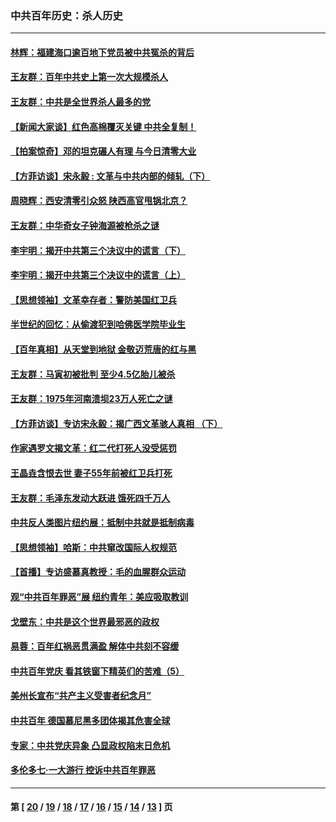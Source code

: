 ### 中共百年历史：杀人历史
---
#### [林辉：福建海口逾百地下党员被中共冤杀的背后](../../pages/nf1176106/n13878946.md?03050430) 
#### [王友群：百年中共史上第一次大规模杀人](../../pages/nf1176106/n13863785.md?03050430) 
#### [王友群：中共是全世界杀人最多的党](../../pages/nf1176106/n13860689.md?03050430) 
#### [【新闻大家谈】红色高棉覆灭关键 中共全复制！](../../pages/nf1176106/n13850222.md?03050430) 
#### [【拍案惊奇】邓的坦克碾人有理 与今日清零大业](../../pages/nf1176106/n13729574.md?03050430) 
#### [【方菲访谈】宋永毅 : 文革与中共内部的倾轧（下）](../../pages/nf1176106/n13486836.md?03050430) 
#### [周晓辉：西安清零引众怒 陕西高官甩锅北京？](../../pages/nf1176106/n13484627.md?03050430) 
#### [王友群：中华奇女子钟海源被枪杀之谜](../../pages/nf1176106/n13430555.md?03050430) 
#### [李宇明：揭开中共第三个决议中的谎言（下）](../../pages/nf1176106/n13389389.md?03050430) 
#### [李宇明：揭开中共第三个决议中的谎言（上）](../../pages/nf1176106/n13388697.md?03050430) 
#### [【思想领袖】文革幸存者：警防美国红卫兵](../../pages/nf1176106/n13339289.md?03050430) 
#### [半世纪的回忆：从偷渡犯到哈佛医学院毕业生](../../pages/nf1176106/n13345328.md?03050430) 
#### [【百年真相】从天堂到地狱 金敬迈荒唐的红与黑](../../pages/nf1176106/n13336995.md?03050430) 
#### [王友群：马寅初被批判 至少4.5亿胎儿被杀](../../pages/nf1176106/n13260313.md?03050430) 
#### [王友群：1975年河南溃坝23万人死亡之谜](../../pages/nf1176106/n13231576.md?03050430) 
#### [【方菲访谈】专访宋永毅：揭广西文革骇人真相 （下）](../../pages/nf1176106/n13209074.md?03050430) 
#### [作家遇罗文揭文革：红二代打死人没受惩罚](../../pages/nf1176106/n13205254.md?03050430) 
#### [王晶垚含恨去世 妻子55年前被红卫兵打死](../../pages/nf1176106/n13203590.md?03050430) 
#### [王友群：毛泽东发动大跃进 饿死四千万人](../../pages/nf1176106/n13177158.md?03050430) 
#### [中共反人类图片纽约展：抵制中共就是抵制病毒](../../pages/nf1176106/n13115371.md?03050430) 
#### [【思想领袖】哈斯：中共窜改国际人权规范](../../pages/nf1176106/n13053647.md?03050430) 
#### [【首播】专访盛慕真教授：毛的血腥群众运动](../../pages/nf1176106/n13091782.md?03050430) 
#### [观“中共百年罪恶”展 纽约青年：美应吸取教训](../../pages/nf1176106/n13085246.md?03050430) 
#### [戈壁东：中共是这个世界最邪恶的政权](../../pages/nf1176106/n13085641.md?03050430) 
#### [易蓉：百年红祸恶贯满盈 解体中共刻不容缓](../../pages/nf1176106/n13084455.md?03050430) 
#### [中共百年党庆 看其铁窗下精英们的苦难（5）](../../pages/nf1176106/n13076766.md?03050430) 
#### [美州长宣布“共产主义受害者纪念月”](../../pages/nf1176106/n13074024.md?03050430) 
#### [中共百年 德国慕尼黑多团体揭其危害全球](../../pages/nf1176106/n13068873.md?03050430) 
#### [专家：中共党庆异象 凸显政权陷末日危机](../../pages/nf1176106/n13067084.md?03050430) 
#### [多伦多七·一大游行 控诉中共百年罪恶](../../pages/nf1176106/n13062043.md?03050430) 

---
#### 第 [ [20](./20.md?03050430) / [19](./19.md?03050430) / [18](./18.md?03050430) / [17](./17.md?03050430) / [16](./16.md?03050430) / [15](./15.md?03050430) / [14](./14.md?03050430) / [13](./13.md?03050430) ] 页
